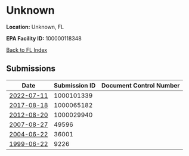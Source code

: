 # Unknown

**Location:** Unknown, FL

**EPA Facility ID:** 100000118348

[Back to FL Index](../../index.md)

## Submissions

| Date | Submission ID | Document Control Number |
|------|--------------|-------------------------|
| [2022-07-11](submissions/1000101339.md) | 1000101339 |  |
| [2017-08-18](submissions/1000065182.md) | 1000065182 |  |
| [2012-08-20](submissions/1000029940.md) | 1000029940 |  |
| [2007-08-27](submissions/49596.md) | 49596 |  |
| [2004-06-22](submissions/36001.md) | 36001 |  |
| [1999-06-22](submissions/9226.md) | 9226 |  |
